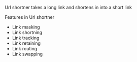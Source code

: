 Url shortner takes a long link and shortens in into a short link

Features in Url shortner
- Link masking
- Link shortning
- Link tracking
- Link retaining
- Link routing
- Link swapping
